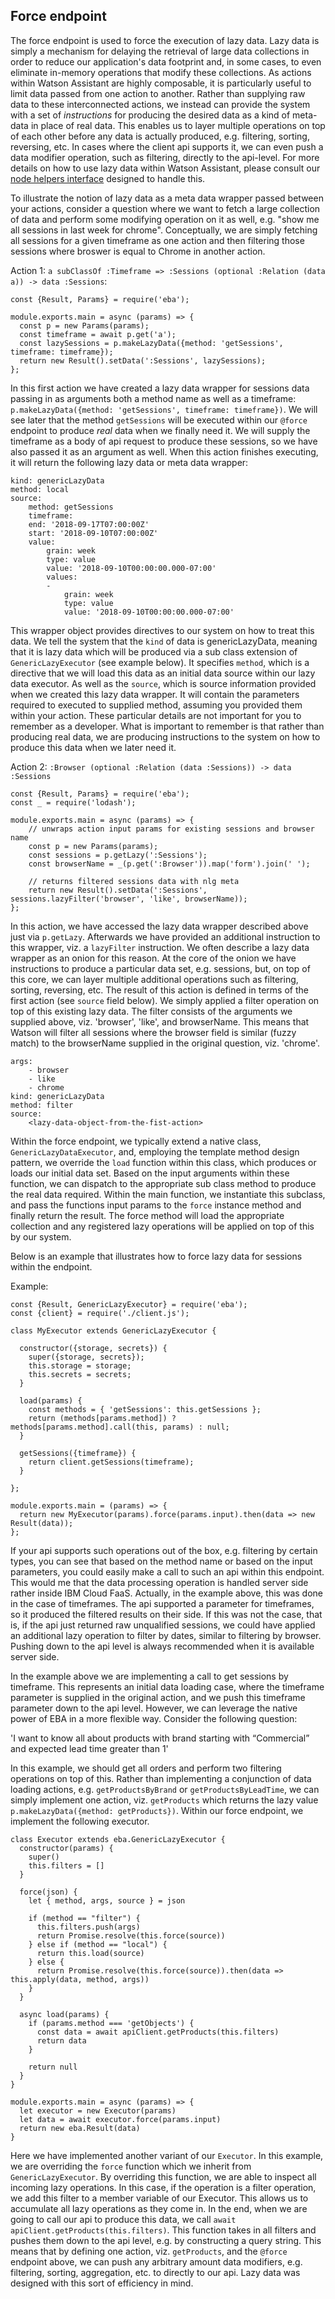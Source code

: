 ## Force endpoint

The force endpoint is used to force the execution of lazy data. Lazy data is simply a mechanism for delaying the retrieval of large data collections in order to reduce our application's data footprint and, in some cases, to even eliminate in-memory operations that modify these collections. As actions within Watson Assistant are highly composable, it is particularly useful to limit data passed from one action to another. Rather than supplying raw data to these interconnected actions, we instead can provide the system with a set of _instructions_ for producing the desired data as a kind of meta-data in place of real data. This enables us to layer multiple operations on top of each other before any data is actually produced, e.g. filtering, sorting, reversing, etc. In cases where the client api supports it, we can even push a data modifier operation, such as filtering, directly to the api-level. For more details on how to use lazy data within Watson Assistant, please consult our [node helpers interface](../NodeHelpers.md#lazy-evaluation) designed to handle this.

To illustrate the notion of lazy data as a meta data wrapper passed between your actions, consider a question where we want to fetch a large collection of data and perform some modifying operation on it as well, e.g. "show me all sessions in last week for chrome". Conceptually, we are simply fetching all sessions for a given timeframe as one action and then filtering those sessions where broswer is equal to Chrome in another action.

Action 1: `a subClassOf :Timeframe => :Sessions (optional :Relation (data a)) -> data :Sessions`:
```
const {Result, Params} = require('eba');

module.exports.main = async (params) => {
  const p = new Params(params);
  const timeframe = await p.get('a');
  const lazySessions = p.makeLazyData({method: 'getSessions', timeframe: timeframe});
  return new Result().setData(':Sessions', lazySessions);
};
```

In this first action we have created a lazy data wrapper for sessions data passing in as arguments both a method name as well as a timeframe: `p.makeLazyData({method: 'getSessions', timeframe: timeframe})`. We will see later that the method `getSessions` will be executed within our `@force` endpoint to produce _real_ data when we finally need it. We will supply the timeframe as a body of api request to produce these sessions, so we have also passed it as an argument as well. When this action finishes executing, it will return the following lazy data or meta data wrapper:

```
kind: genericLazyData
method: local
source:
    method: getSessions
    timeframe:
    end: '2018-09-17T07:00:00Z'
    start: '2018-09-10T07:00:00Z'
    value:
        grain: week
        type: value
        value: '2018-09-10T00:00:00.000-07:00'
        values:
        -
            grain: week
            type: value
            value: '2018-09-10T00:00:00.000-07:00'
```

This wrapper object provides directives to our system on how to treat this data. We tell the system that the `kind` of data is genericLazyData, meaning that it is lazy data which will be produced via a sub class extension of `GenericLazyExecutor` (see example below). It specifies `method`, which is a directive that we will load this data as an initial data source within our lazy data executor. As well as the `source`, which is source information provided when we created this lazy data wrapper. It will contain the parameters required to executed to supplied method, assuming you provided them within your action. These particular details are not important for you to remember as a developer. What is important to remember is that rather than producing real data, we are producing instructions to the system on how to produce this data when we later need it.

Action 2: `:Browser (optional :Relation (data :Sessions)) -> data :Sessions`
```
const {Result, Params} = require('eba');
const _ = require('lodash');

module.exports.main = async (params) => {
    // unwraps action input params for existing sessions and browser name
    const p = new Params(params);
    const sessions = p.getLazy(':Sessions');
    const browserName = _(p.get(':Browser')).map('form').join(' ');

    // returns filtered sessions data with nlg meta
    return new Result().setData(':Sessions', sessions.lazyFilter('browser', 'like', browserName));
};
```

In this action, we have accessed the lazy data wrapper described above just via `p.getLazy`. Afterwards we have provided an additional instruction to this wrapper, viz. a `lazyFilter` instruction. We often describe a lazy data wrapper as an onion for this reason. At the core of the onion we have instructions to produce a particular data set, e.g. sessions, but, on top of this core, we can layer multiple additional operations such as filtering, sorting, reversing, etc. The result of this action is defined in terms of the first action (see `source` field below). We simply applied a filter operation on top of this existing lazy data. The filter consists of the arguments we supplied above, viz. 'browser', 'like', and browserName. This means that Watson will filter all sessions where the browser field is similar (fuzzy match) to the browserName supplied in the original question, viz. 'chrome'.

```
args:
    - browser
    - like
    - chrome
kind: genericLazyData
method: filter
source:
    <lazy-data-object-from-the-fist-action>
```

Within the force endpoint, we typically extend a native class, `GenericLazyDataExecutor`, and, employing the template method design pattern, we override the `load` function within this class, which produces or loads our initial data set. Based on the input arguments within these function, we can dispatch to the appropriate sub class method to produce the real data required. Within the main function, we instantiate this subclass, and pass the functions input params to the `force` instance method and finally return the result. The force method will load the appropriate collection and any registered lazy operations will be applied on top of this by our system.

Below is an example that illustrates how to force lazy data for sessions within the endpoint.

Example:
```
const {Result, GenericLazyExecutor} = require('eba');
const {client} = require('./client.js');

class MyExecutor extends GenericLazyExecutor {

  constructor({storage, secrets}) {
    super({storage, secrets});
    this.storage = storage;
    this.secrets = secrets;
  }

  load(params) {
    const methods = { 'getSessions': this.getSessions };
    return (methods[params.method]) ? methods[params.method].call(this, params) : null;
  }

  getSessions({timeframe}) {
    return client.getSessions(timeframe);
  }

};

module.exports.main = (params) => {
  return new MyExecutor(params).force(params.input).then(data => new Result(data));
};
```

If your api supports such operations out of the box, e.g. filtering by certain types, you can see that based on the method name or based on the input parameters, you could easily make a call to such an api within this endpoint. This would me that the data processing operation is handled server side rather inside IBM Cloud FaaS. Actually, in the example above, this was done in the case of timeframes. The api supported a parameter for timeframes, so it produced the filtered results on their side. If this was not the case, that is, if the api just returned raw unqualified sessions, we could have applied an additional lazy operation to filter by dates, similar to filtering by browser. Pushing down to the api level is always recommended when it is available server side.

In the example above we are implementing a call to get sessions by timeframe. This represents an initial data loading case, where the timeframe parameter is supplied in the original action, and we push this timeframe parameter down to the api level. However, we can leverage the native power of EBA in a more flexible way. Consider the following question: 

'I want to know all about products with brand starting with “Commercial” and expected lead time greater than 1'

In this example, we should get all orders and perform two filtering operations on top of this. Rather than implementing a conjunction of data loading actions, e.g. `getProductsByBrand` or `getProductsByLeadTime`, we can simply implement one action, viz. `getProducts` which returns the lazy value `p.makeLazyData({method: getProducts})`. Within our force endpoint, we implement the following executor. 

```
class Executor extends eba.GenericLazyExecutor {
  constructor(params) {
    super()
    this.filters = []
  }
  
  force(json) {
    let { method, args, source } = json
    
    if (method == "filter") {
      this.filters.push(args)
      return Promise.resolve(this.force(source))
    } else if (method == "local") {
      return this.load(source)
    } else {
      return Promise.resolve(this.force(source)).then(data => this.apply(data, method, args))
    }
  }
  
  async load(params) {
    if (params.method === 'getObjects') {
      const data = await apiClient.getProducts(this.filters)
      return data
    } 
  
    return null
  }
}

module.exports.main = async (params) => {
  let executor = new Executor(params)
  let data = await executor.force(params.input)
  return new eba.Result(data)
}

```

Here we have implemented another variant of our `Executor`. In this example, we are overriding the `force` function which we inherit from `GenericLazyExecutor`. By overriding this function, we are able to inspect all incoming lazy operations. In this case, if the operation is a filter operation, we add this filter to a member variable of our Executor. This allows us to accumulate all lazy operations as they come in. In the end, when we are going to call our api to produce this data, we call `await apiClient.getProducts(this.filters)`. This function takes in all filters and pushes them down to the api level, e.g. by constructing a query string. This means that by defining one action, viz. `getProducts`, and the `@force` endpoint above, we can push any arbitrary amount data modifiers, e.g. filtering, sorting, aggregation, etc. to directly to our api. Lazy data was designed with this sort of efficiency in mind.
